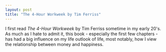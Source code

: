 ```yaml
---
layout: post
title: "The 4-Hour Workweek by Tim Ferriss"
---
```


I first read *The 4-Hour Workweek* by Tim Ferriss sometime in my early 20's. As much as I hate to admit it, this book - especially the first few chapters - has had a big influence on my life outlook of life, most notably, how I view the relationship between money and happiness. 
